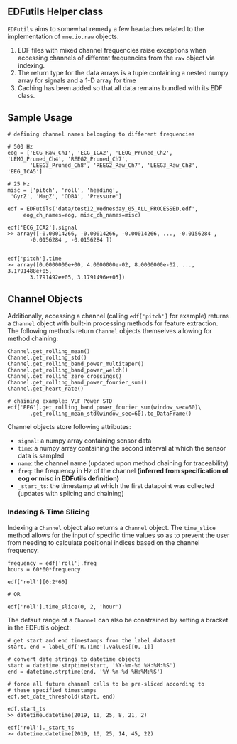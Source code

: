 ## EDFutils Helper class

`EDFutils` aims to somewhat remedy a few headaches related to the implementation of `mne.io.raw` objects.

1. EDF files with mixed channel frequencies raise exceptions when accessing channels of different frequencies from the `raw` object via indexing.
2. The return type for the data arrays is a tuple containing a nested numpy array for signals and a 1-D array for time
3. Caching has been added so that all data remains bundled with its EDF class.


## Sample Usage
```
# defining channel names belonging to different frequencies

# 500 Hz
eog = ['ECG_Raw_Ch1', 'ECG_ICA2', 'LEOG_Pruned_Ch2', 'LEMG_Pruned_Ch4', 'REEG2_Pruned_Ch7', 
       'LEEG3_Pruned_Ch8', 'REEG2_Raw_Ch7', 'LEEG3_Raw_Ch8', 'EEG_ICA5']
 
# 25 Hz
misc = ['pitch', 'roll', 'heading',
 'GyrZ', 'MagZ', 'ODBA', 'Pressure']

edf = EDFutils('data/test12_Wednesday_05_ALL_PROCESSED.edf',
     eog_ch_names=eog, misc_ch_names=misc)

edf['ECG_ICA2'].signal
>> array([-0.00014266, -0.00014266, -0.00014266, ..., -0.0156284 ,
       -0.0156284 , -0.0156284 ])


edf['pitch'].time
>> array([0.0000000e+00, 4.0000000e-02, 8.0000000e-02, ..., 3.1791488e+05,
       3.1791492e+05, 3.1791496e+05])
```

## Channel Objects

Additionally, accessing a channel (calling `edf['pitch']` for example) returns a `Channel` object with built-in processing methods for feature extraction. The following methods return `Channel` objects themselves allowing for method chaining:

```
Channel.get_rolling_mean()
Channel.get_rolling_std()
Channel.get_rolling_band_power_multitaper()
Channel.get_rolling_band_power_welch()
Channel.get_rolling_zero_crossings()
Channel.get_rolling_band_power_fourier_sum()
Channel.get_heart_rate()

# chaining example: VLF Power STD
edf['EEG'].get_rolling_band_power_fourier_sum(window_sec=60)\
       .get_rolling_mean_std(window_sec=60).to_DataFrame()
```

Channel objects store following attributes:
* `signal`: a numpy array containing sensor data
* `time`: a numpy array containing the second interval at which the sensor data is sampled
* `name`: the channel name (updated upon method chaining for traceability) 
* `freq`: the frequency in Hz of the channel **(inferred from specification of eog or misc in EDFutils definition)**
* `_start_ts`: the timestamp at which the first datapoint was collected (updates with splicing and chaining)


### Indexing & Time Slicing

Indexing a `Channel` object also returns a `Channel` object. The `time_slice` method allows for the input of specific time values so as to prevent the user from needing to calculate positional indices based on the channel frequency.

```
frequency = edf['roll'].freq
hours = 60*60*frequency

edf['roll'][0:2*60]

# OR

edf['roll'].time_slice(0, 2, 'hour')
```

The default range of a `Channel` can also be constrained by setting a bracket in the EDFutils object:

```
# get start and end timestamps from the label dataset
start, end = label_df['R.Time'].values[[0,-1]]

# convert date strings to datetime objects
start = datetime.strptime(start, '%Y-%m-%d %H:%M:%S')
end = datetime.strptime(end, '%Y-%m-%d %H:%M:%S')

# force all future channel calls to be pre-sliced according to
# these specified timestamps
edf.set_date_threshold(start, end)

edf.start_ts
>> datetime.datetime(2019, 10, 25, 8, 21, 2)

edf['roll']._start_ts
>> datetime.datetime(2019, 10, 25, 14, 45, 22)
```
